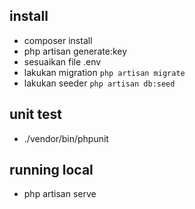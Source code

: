 ## install
- composer install
- php artisan generate:key
- sesuaikan file .env
- lakukan migration `php artisan migrate`
- lakukan seeder `php artisan db:seed`


## unit test
- ./vendor/bin/phpunit 


## running local
- php artisan serve


